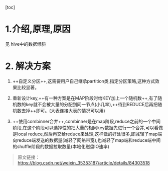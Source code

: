 [toc]
# 1.介绍,原理,原因
见 hive中的数据倾斜

# 2. 解决方案

1. ++自定义分区++,这需要用户自己继承partition类,指定分区策略,这种方式效果比较显著。

2. 重新设计key,++有一种方案是在MAP阶段时给KEY加上一个随机数++,有了随机数的key就不会被大量的分配到同一节点(小几率),++待到REDUCE后再把随机数去掉++即可。(大表连接大表的情况可以用)

3. ++使用combinner合并++,combinner是在map阶段,reduce之前的一个中间阶段,在这个阶段可以选择性的把大量的相同key数据先进行一个合并,可以看做是local reduce,然后再交给reduce来处理,这样做的好处很多,即减轻了map端向reduce端发送的数据量(减轻了网络带宽),也减轻了map端和reduce端中间的shuffle阶段的数据拉取数量(本地化磁盘IO速率)


> 原文链接：https://blog.csdn.net/weixin_35353187/article/details/84303518

